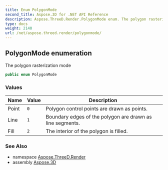 ```yaml
---
title: Enum PolygonMode
second_title: Aspose.3D for .NET API Reference
description: Aspose.ThreeD.Render.PolygonMode enum. The polygon rasterization mode
type: docs
weight: 2140
url: /net/aspose.threed.render/polygonmode/
---
```

## PolygonMode enumeration

The polygon rasterization mode

```csharp
public enum PolygonMode
```

### Values

| Name | Value | Description |
| --- | --- | --- |
| Point | `0` | Polygon control points are drawn as points. |
| Line | `1` | Boundary edges of the polygon are drawn as line segments. |
| Fill | `2` | The interior of the polygon is filled. |

### See Also

* namespace [Aspose.ThreeD.Render](../../aspose.threed.render/)
* assembly [Aspose.3D](../../)


